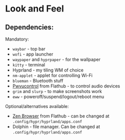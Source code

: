 # Look and Feel

## Dependencies:

Mandatory:
- `waybar` - top bar
- `wofi` - app launcher
- `waypaper` and `hyprpaper` - for the wallpaper
- `kitty` - terminal
- Hyprland - my tiling WM of choice
- `nm-applet` - applet for controlling Wi-Fi
- `blueman` - Bluetooth stuff
- [Pwvucontrol](https://flathub.org/apps/com.saivert.pwvucontrol) from Flathub - to control audio devices
- `grim` and `slurp` - to make screenshots work
- `eww` - poweroff/suspend/logout/reboot menu

Optional/alternatives available:
- [Zen Browser](https://flathub.org/apps/app.zen_browser.zen) from Flathub - can be changed at `.config/hypr/hyprland/apps.conf`
- Dolphin - file manager. Can be changed at `.config/hypr/hyprland/apps.conf`
